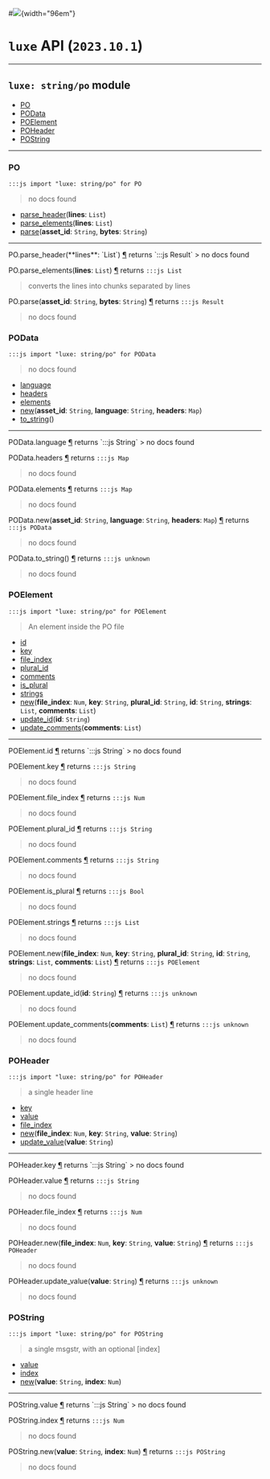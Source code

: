 #![](../../../../../../images/luxe-dark.svg){width="96em"}

# `luxe` API (`2023.10.1`)  


---

## `luxe: string/po` module

- [PO](#po)   
- [POData](#podata)   
- [POElement](#poelement)   
- [POHeader](#poheader)   
- [POString](#postring)   

---

### PO
`:::js import "luxe: string/po" for PO`
> no docs found

- [parse_header](#PO.parse_header)(**lines**: `List`)
- [parse_elements](#PO.parse_elements)(**lines**: `List`)
- [parse](#PO.parse+2)(**asset_id**: `String`, **bytes**: `String`)

<hr/>
<endpoint module="luxe: string/po" class="PO" signature="parse_header(lines : List)"></endpoint>
<signature id="PO.parse_header">PO.parse_header(**lines**: `List`)
<a class="headerlink" href="#PO.parse_header" title="Permanent link">¶</a></signature>
<span class='api_ret'>returns</span> `:::js Result`
> no docs found   

<endpoint module="luxe: string/po" class="PO" signature="parse_elements(lines : List)"></endpoint>
<signature id="PO.parse_elements">PO.parse_elements(**lines**: `List`)
<a class="headerlink" href="#PO.parse_elements" title="Permanent link">¶</a></signature>
<span class='api_ret'>returns</span> `:::js List`
> converts the lines into chunks separated by lines   

<endpoint module="luxe: string/po" class="PO" signature="parse(asset_id : String, bytes : String)"></endpoint>
<signature id="PO.parse+2">PO.parse(**asset_id**: `String`, **bytes**: `String`)
<a class="headerlink" href="#PO.parse+2" title="Permanent link">¶</a></signature>
<span class='api_ret'>returns</span> `:::js Result`
> no docs found   

### POData
`:::js import "luxe: string/po" for POData`
> no docs found

- [language](#POData.language)
- [headers](#POData.headers)
- [elements](#POData.elements)
- [new](#POData.new+3)(**asset_id**: `String`, **language**: `String`, **headers**: `Map`)
- [to_string](#POData.to_string)()

<hr/>
<endpoint module="luxe: string/po" class="POData" signature="language"></endpoint>
<signature id="POData.language">POData.language
<a class="headerlink" href="#POData.language" title="Permanent link">¶</a></signature>
<span class='api_ret'>returns</span> `:::js String`
> no docs found   

<endpoint module="luxe: string/po" class="POData" signature="headers"></endpoint>
<signature id="POData.headers">POData.headers
<a class="headerlink" href="#POData.headers" title="Permanent link">¶</a></signature>
<span class='api_ret'>returns</span> `:::js Map`
> no docs found   

<endpoint module="luxe: string/po" class="POData" signature="elements"></endpoint>
<signature id="POData.elements">POData.elements
<a class="headerlink" href="#POData.elements" title="Permanent link">¶</a></signature>
<span class='api_ret'>returns</span> `:::js Map`
> no docs found   

<endpoint module="luxe: string/po" class="POData" signature="new(asset_id : String, language : String, headers : Map)"></endpoint>
<signature id="POData.new+3">POData.new(**asset_id**: `String`, **language**: `String`, **headers**: `Map`)
<a class="headerlink" href="#POData.new+3" title="Permanent link">¶</a></signature>
<span class='api_ret'>returns</span> `:::js POData`
> no docs found   

<endpoint module="luxe: string/po" class="POData" signature="to_string()"></endpoint>
<signature id="POData.to_string">POData.to_string()
<a class="headerlink" href="#POData.to_string" title="Permanent link">¶</a></signature>
<span class='api_ret'>returns</span> `:::js unknown`
> no docs found   

### POElement
`:::js import "luxe: string/po" for POElement`
> An element inside the PO file

- [id](#POElement.id)
- [key](#POElement.key)
- [file_index](#POElement.file_index)
- [plural_id](#POElement.plural_id)
- [comments](#POElement.comments)
- [is_plural](#POElement.is_plural)
- [strings](#POElement.strings)
- [new](#POElement.new+6)(**file_index**: `Num`, **key**: `String`, **plural_id**: `String`, **id**: `String`, **strings**: `List`, **comments**: `List`)
- [update_id](#POElement.update_id)(**id**: `String`)
- [update_comments](#POElement.update_comments)(**comments**: `List`)

<hr/>
<endpoint module="luxe: string/po" class="POElement" signature="id"></endpoint>
<signature id="POElement.id">POElement.id
<a class="headerlink" href="#POElement.id" title="Permanent link">¶</a></signature>
<span class='api_ret'>returns</span> `:::js String`
> no docs found   

<endpoint module="luxe: string/po" class="POElement" signature="key"></endpoint>
<signature id="POElement.key">POElement.key
<a class="headerlink" href="#POElement.key" title="Permanent link">¶</a></signature>
<span class='api_ret'>returns</span> `:::js String`
> no docs found   

<endpoint module="luxe: string/po" class="POElement" signature="file_index"></endpoint>
<signature id="POElement.file_index">POElement.file_index
<a class="headerlink" href="#POElement.file_index" title="Permanent link">¶</a></signature>
<span class='api_ret'>returns</span> `:::js Num`
> no docs found   

<endpoint module="luxe: string/po" class="POElement" signature="plural_id"></endpoint>
<signature id="POElement.plural_id">POElement.plural_id
<a class="headerlink" href="#POElement.plural_id" title="Permanent link">¶</a></signature>
<span class='api_ret'>returns</span> `:::js String`
> no docs found   

<endpoint module="luxe: string/po" class="POElement" signature="comments"></endpoint>
<signature id="POElement.comments">POElement.comments
<a class="headerlink" href="#POElement.comments" title="Permanent link">¶</a></signature>
<span class='api_ret'>returns</span> `:::js String`
> no docs found   

<endpoint module="luxe: string/po" class="POElement" signature="is_plural"></endpoint>
<signature id="POElement.is_plural">POElement.is_plural
<a class="headerlink" href="#POElement.is_plural" title="Permanent link">¶</a></signature>
<span class='api_ret'>returns</span> `:::js Bool`
> no docs found   

<endpoint module="luxe: string/po" class="POElement" signature="strings"></endpoint>
<signature id="POElement.strings">POElement.strings
<a class="headerlink" href="#POElement.strings" title="Permanent link">¶</a></signature>
<span class='api_ret'>returns</span> `:::js List`
> no docs found   

<endpoint module="luxe: string/po" class="POElement" signature="new(file_index : Num, key : String, plural_id : String, id : String, strings : List, comments : List)"></endpoint>
<signature id="POElement.new+6">POElement.new(**file_index**: `Num`, **key**: `String`, **plural_id**: `String`, **id**: `String`, **strings**: `List`, **comments**: `List`)
<a class="headerlink" href="#POElement.new+6" title="Permanent link">¶</a></signature>
<span class='api_ret'>returns</span> `:::js POElement`
> no docs found   

<endpoint module="luxe: string/po" class="POElement" signature="update_id(id : String)"></endpoint>
<signature id="POElement.update_id">POElement.update_id(**id**: `String`)
<a class="headerlink" href="#POElement.update_id" title="Permanent link">¶</a></signature>
<span class='api_ret'>returns</span> `:::js unknown`
> no docs found   

<endpoint module="luxe: string/po" class="POElement" signature="update_comments(comments : List)"></endpoint>
<signature id="POElement.update_comments">POElement.update_comments(**comments**: `List`)
<a class="headerlink" href="#POElement.update_comments" title="Permanent link">¶</a></signature>
<span class='api_ret'>returns</span> `:::js unknown`
> no docs found   

### POHeader
`:::js import "luxe: string/po" for POHeader`
> a single header line

- [key](#POHeader.key)
- [value](#POHeader.value)
- [file_index](#POHeader.file_index)
- [new](#POHeader.new+3)(**file_index**: `Num`, **key**: `String`, **value**: `String`)
- [update_value](#POHeader.update_value)(**value**: `String`)

<hr/>
<endpoint module="luxe: string/po" class="POHeader" signature="key"></endpoint>
<signature id="POHeader.key">POHeader.key
<a class="headerlink" href="#POHeader.key" title="Permanent link">¶</a></signature>
<span class='api_ret'>returns</span> `:::js String`
> no docs found   

<endpoint module="luxe: string/po" class="POHeader" signature="value"></endpoint>
<signature id="POHeader.value">POHeader.value
<a class="headerlink" href="#POHeader.value" title="Permanent link">¶</a></signature>
<span class='api_ret'>returns</span> `:::js String`
> no docs found   

<endpoint module="luxe: string/po" class="POHeader" signature="file_index"></endpoint>
<signature id="POHeader.file_index">POHeader.file_index
<a class="headerlink" href="#POHeader.file_index" title="Permanent link">¶</a></signature>
<span class='api_ret'>returns</span> `:::js Num`
> no docs found   

<endpoint module="luxe: string/po" class="POHeader" signature="new(file_index : Num, key : String, value : String)"></endpoint>
<signature id="POHeader.new+3">POHeader.new(**file_index**: `Num`, **key**: `String`, **value**: `String`)
<a class="headerlink" href="#POHeader.new+3" title="Permanent link">¶</a></signature>
<span class='api_ret'>returns</span> `:::js POHeader`
> no docs found   

<endpoint module="luxe: string/po" class="POHeader" signature="update_value(value : String)"></endpoint>
<signature id="POHeader.update_value">POHeader.update_value(**value**: `String`)
<a class="headerlink" href="#POHeader.update_value" title="Permanent link">¶</a></signature>
<span class='api_ret'>returns</span> `:::js unknown`
> no docs found   

### POString
`:::js import "luxe: string/po" for POString`
> a single msgstr, with an optional [index]

- [value](#POString.value)
- [index](#POString.index)
- [new](#POString.new+2)(**value**: `String`, **index**: `Num`)

<hr/>
<endpoint module="luxe: string/po" class="POString" signature="value"></endpoint>
<signature id="POString.value">POString.value
<a class="headerlink" href="#POString.value" title="Permanent link">¶</a></signature>
<span class='api_ret'>returns</span> `:::js String`
> no docs found   

<endpoint module="luxe: string/po" class="POString" signature="index"></endpoint>
<signature id="POString.index">POString.index
<a class="headerlink" href="#POString.index" title="Permanent link">¶</a></signature>
<span class='api_ret'>returns</span> `:::js Num`
> no docs found   

<endpoint module="luxe: string/po" class="POString" signature="new(value : String, index : Num)"></endpoint>
<signature id="POString.new+2">POString.new(**value**: `String`, **index**: `Num`)
<a class="headerlink" href="#POString.new+2" title="Permanent link">¶</a></signature>
<span class='api_ret'>returns</span> `:::js POString`
> no docs found   


